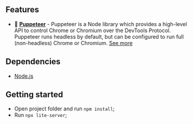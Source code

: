 ## Features

- 🤖 [**Puppeteer**](https://github.com/puppeteer/puppeteer) - Puppeteer is a Node library which provides a high-level API to control Chrome or Chromium over the DevTools Protocol. Puppeteer runs headless by default, but can be configured to run full (non-headless) Chrome or Chromium. [See more](https://github.com/puppeteer/puppeteer)

## Dependencies

- [Node.js](https://nodejs.org/en/)

## Getting started

- Open project folder and run `npm install`;
- Run `npx lite-server`;